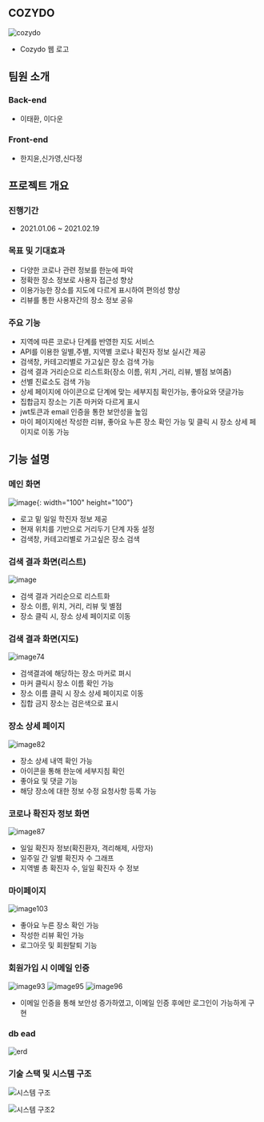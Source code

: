 ## COZYDO
![cozydo](https://user-images.githubusercontent.com/62299120/108686876-5c79bd80-7539-11eb-95ed-ba52fc3539c1.png)

- Cozydo 웹 로고

## 팀원 소개

### Back-end

- 이태환, 이다운

### Front-end

- 한지윤,신가영,신다정

## 프로젝트 개요

### 진행기간

- 2021.01.06 ~ 2021.02.19

### 목표 및 기대효과

- 다양한 코로나 관련 정보를 한눈에 파악
- 정확한 장소 정보로 사용자 접근성 향상
- 이용가능한 장소를 지도에 다르게 표시하여 편의성 향상
- 리뷰를 통한 사용자간의 장소 정보 공유

### 주요 기능

- 지역에 따른 코로나 단계를 반영한 지도 서비스
- API를 이용한 일별,주별, 지역별 코로나 확진자 정보 실시간 제공
- 검색창, 카테고리별로 가고싶은 장소 검색 가능
- 검색 결과 거리순으로 리스트화(장소 이름, 위치 ,거리, 리뷰, 별점 보여줌)
- 선별 진료소도 검색 가능
- 상세 페이지에 아이콘으로 단계에 맞는 세부지침 확인가능, 좋아요와 댓글가능
- 집합금지 장소는 기존 마커와 다르게 표시
- jwt토큰과 email 인증을 통한 보안성을 높임
- 마이 페이지에선 작성한 리뷰, 좋아요 누른 장소 확인 가능 및 클릭 시 장소 상세 페이지로 이동 가능


## 기능 설명

### 메인 화면

![image](https://user-images.githubusercontent.com/62299120/124867162-83242680-dff8-11eb-844a-7ec850e3236d.png){: width="100" height="100"}

- 로고 밑 일일 학진자 정보 제공
- 현재 위치를 기반으로 거리두기 단계 자동 설정
- 검색창, 카테고리별로 가고싶은 장소 검색


### 검색 결과 화면(리스트)
![image](https://user-images.githubusercontent.com/62299120/124867301-c8e0ef00-dff8-11eb-8313-25f2fedb14b1.png)

- 검색 결과 거리순으로 리스트화
- 장소 이름, 위치, 거리, 리뷰 및 별점
- 장소 클릭 시, 장소 상세 페이지로 이동

### 검색 결과 화면(지도)
![image74](https://user-images.githubusercontent.com/62299120/124868896-6c330380-dffb-11eb-850d-7394b4bdd97a.png)

- 검색결과에 해당하는 장소 마커로 펴시
- 마커 클릭시 장소 이름 확인 가능
- 장소 이름 클릭 시 장소 상세 페이지로 이동
- 집합 금지 장소는 검은색으로 표시

### 장소 상세 페이지
![image82](https://user-images.githubusercontent.com/62299120/124868584-ee6ef800-dffa-11eb-8060-e64685d18596.gif)

- 장소 상세 내역 확인 가능
- 아이콘을 통해 한눈에 세부지침 확인
- 좋아요 및 댓글 기능
- 해당 장소에 대한 정보 수정 요청사항 등록 가능

### 코로나 확진자 정보 화면
![image87](https://user-images.githubusercontent.com/62299120/124869294-f3807700-dffb-11eb-8c4c-ee0644b79a2f.gif)

- 일일 확진자 정보(확진환자, 격리해제, 사망자)
- 일주일 간 일별 확진자 수 그래프
- 지역별 총 확진자 수, 일일 확진자 수 정보

### 마이페이지
![image103](https://user-images.githubusercontent.com/62299120/124869344-072bdd80-dffc-11eb-9bff-eb19d0d746d0.png)

- 좋아요 누른 장소 확인 가능
- 작성한 리뷰 확인 가능
- 로그아웃 및 회원탈퇴 기능

### 회원가입 시 이메일 인증
![image93](https://user-images.githubusercontent.com/62299120/124869386-1874ea00-dffc-11eb-9e3e-5885266acdf4.png)
![image95](https://user-images.githubusercontent.com/62299120/124869384-16ab2680-dffc-11eb-99f8-c7c9235606b4.png)
![image96](https://user-images.githubusercontent.com/62299120/124869371-13b03600-dffc-11eb-9a28-24c06a9e3dc3.png)
- 이메일 인증을 통해 보안성 증가하였고, 이메일 인증 후에만 로그인이 가능하게 구현

### db ead 
![erd](https://user-images.githubusercontent.com/62299120/108690605-e75cb700-753d-11eb-8da6-62257001c3c3.PNG)



### 기술 스택 및 시스템 구조
![시스템 구조](https://user-images.githubusercontent.com/62299120/108689828-eaa37300-753c-11eb-97bf-bd2b4ebf7e15.PNG)

![시스템 구조2](https://user-images.githubusercontent.com/62299120/108690070-3fdf8480-753d-11eb-8787-183756fe3fa7.PNG)
